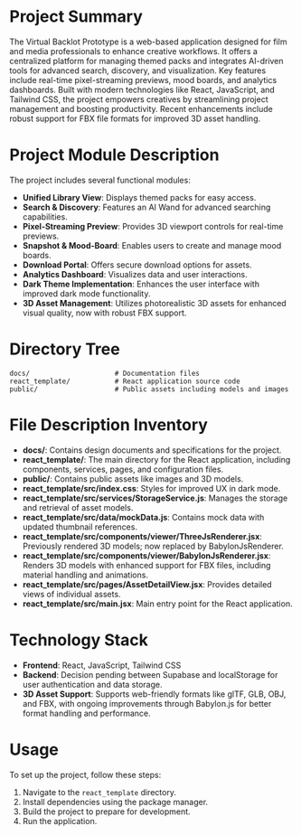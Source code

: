 # Project Summary
The Virtual Backlot Prototype is a web-based application designed for film and media professionals to enhance creative workflows. It offers a centralized platform for managing themed packs and integrates AI-driven tools for advanced search, discovery, and visualization. Key features include real-time pixel-streaming previews, mood boards, and analytics dashboards. Built with modern technologies like React, JavaScript, and Tailwind CSS, the project empowers creatives by streamlining project management and boosting productivity. Recent enhancements include robust support for FBX file formats for improved 3D asset handling.

# Project Module Description
The project includes several functional modules:
- **Unified Library View**: Displays themed packs for easy access.
- **Search & Discovery**: Features an AI Wand for advanced searching capabilities.
- **Pixel-Streaming Preview**: Provides 3D viewport controls for real-time previews.
- **Snapshot & Mood-Board**: Enables users to create and manage mood boards.
- **Download Portal**: Offers secure download options for assets.
- **Analytics Dashboard**: Visualizes data and user interactions.
- **Dark Theme Implementation**: Enhances the user interface with improved dark mode functionality.
- **3D Asset Management**: Utilizes photorealistic 3D assets for enhanced visual quality, now with robust FBX support.

# Directory Tree
```
docs/                     # Documentation files
react_template/           # React application source code
public/                   # Public assets including models and images
```

# File Description Inventory
- **docs/**: Contains design documents and specifications for the project.
- **react_template/**: The main directory for the React application, including components, services, pages, and configuration files.
- **public/**: Contains public assets like images and 3D models.
- **react_template/src/index.css**: Styles for improved UX in dark mode.
- **react_template/src/services/StorageService.js**: Manages the storage and retrieval of asset models.
- **react_template/src/data/mockData.js**: Contains mock data with updated thumbnail references.
- **react_template/src/components/viewer/ThreeJsRenderer.jsx**: Previously rendered 3D models; now replaced by BabylonJsRenderer.
- **react_template/src/components/viewer/BabylonJsRenderer.jsx**: Renders 3D models with enhanced support for FBX files, including material handling and animations.
- **react_template/src/pages/AssetDetailView.jsx**: Provides detailed views of individual assets.
- **react_template/src/main.jsx**: Main entry point for the React application.

# Technology Stack
- **Frontend**: React, JavaScript, Tailwind CSS
- **Backend**: Decision pending between Supabase and localStorage for user authentication and data storage.
- **3D Asset Support**: Supports web-friendly formats like glTF, GLB, OBJ, and FBX, with ongoing improvements through Babylon.js for better format handling and performance.

# Usage
To set up the project, follow these steps:
1. Navigate to the `react_template` directory.
2. Install dependencies using the package manager.
3. Build the project to prepare for development.
4. Run the application.
